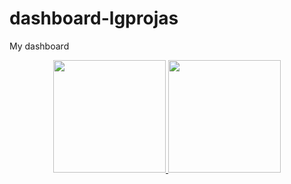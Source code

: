 # dashboard-lgprojas
My dashboard
<p align="center">
  <a href="https://github.com/lgprojas">
    <img height="180em" src="https://github-readme-stats-eight-theta.vercel.app/api?username=lgprojas&show_icons=true&theme=algolia&include_all_commits=true&count_private=true">
    <img height="180em" src="https://github-readme-stats-eight-theta.vercel.app/api/top-langs/?username=lgprojas&layout=compact&langs_count=8&theme=algolia">
  </a>
</p>